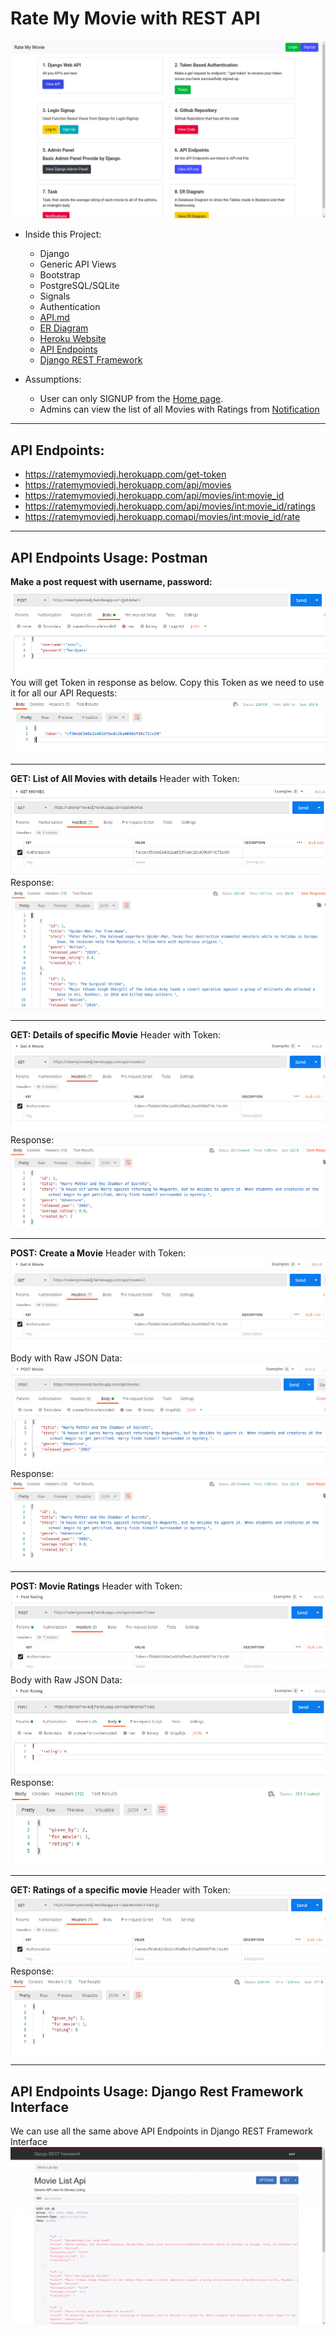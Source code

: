 # Rate My Movie with REST API

![RATEMYMOVIE](https://github.com/slk007/RateMyMovie/blob/master/images/home.png)

* Inside this Project:
    * Django
    * Generic API Views
    * Bootstrap
    * PostgreSQL/SQLite
    * Signals
    * Authentication
    * [API.md](https://github.com/slk007/RateMyMovie/blob/master/API.md)
    * [ER Diagram](https://drawsql.app/personal-116/diagrams/ratemymovie#)
    * [Heroku Website](https://ratemymoviedj.herokuapp.com/)
    * [API Endpoints](https://github.com/slk007/RateMyMovie/blob/master/API.md)
    * [Django REST Framework](https://ratemymoviedj.herokuapp.com/api/movies)


* Assumptions:
    * User can only SIGNUP from the [Home page](https://ratemymoviedj.herokuapp.com/signup/).
    * Admins can view the list of all Movies with Ratings from [Notification](https://ratemymoviedj.herokuapp.com/movie_ratings/)

---

## API Endpoints:

* https://ratemymoviedj.herokuapp.com/get-token
* https://ratemymoviedj.herokuapp.com/api/movies
* https://ratemymoviedj.herokuapp.com/api/movies/int:movie_id
* https://ratemymoviedj.herokuapp.com/api/movies/int:movie_id/ratings
* https://ratemymoviedj.herokuapp.comapi/movies/int:movie_id/rate

---

## API Endpoints Usage: Postman

**Make a post request with username, password:**
![PostToken](https://github.com/slk007/RateMyMovie/blob/master/images/post_get_token.png)
You will get Token in response as below. Copy this Token as we need to use it for all our API Requests:
![ResponseToken](https://github.com/slk007/RateMyMovie/blob/master/images/response_token%20.png)

---  

**GET: List of All Movies with details**
Header with Token:
![GetMovies](https://github.com/slk007/RateMyMovie/blob/master/images/get_movies.png)
Response:
![ResponseMovies](https://github.com/slk007/RateMyMovie/blob/master/images/response_movies.png)

---

**GET: Details of specific Movie**
Header with Token:
![GetMovie](https://github.com/slk007/RateMyMovie/blob/master/images/get_a_movie.png)
Response:
![ResponseMovie](https://github.com/slk007/RateMyMovie/blob/master/images/response_a_movie.png)

---

**POST: Create a Movie**
Header with Token:
![PostMovie](https://github.com/slk007/RateMyMovie/blob/master/images/get_a_movie.png)
Body with Raw JSON Data:
![PostMovie2](https://github.com/slk007/RateMyMovie/blob/master/images/post_a_movie.png)
Response:
![ResponseCreateMovie](https://github.com/slk007/RateMyMovie/blob/master/images/response_a_movie.png)

---

**POST: Movie Ratings**
Header with Token:
![PostRating](https://github.com/slk007/RateMyMovie/blob/master/images/post_rating.png)
Body with Raw JSON Data:
![PostRating2](https://github.com/slk007/RateMyMovie/blob/master/images/post_rating_rating.png)
Response:
![ResponseRating](https://github.com/slk007/RateMyMovie/blob/master/images/response%20rating.png)

---

**GET: Ratings of a specific movie**
Header with Token:
![GetRatings](https://github.com/slk007/RateMyMovie/blob/master/images/get_%20a_movie_ratings.png)
Response:
![ResponseRatings](https://github.com/slk007/RateMyMovie/blob/master/images/response_a_movie_ratings.png)

---

## API Endpoints Usage: Django Rest Framework Interface

We can use all the same above API Endpoints in Django REST Framework Interface
![DRF](https://github.com/slk007/RateMyMovie/blob/master/images/drf.png)